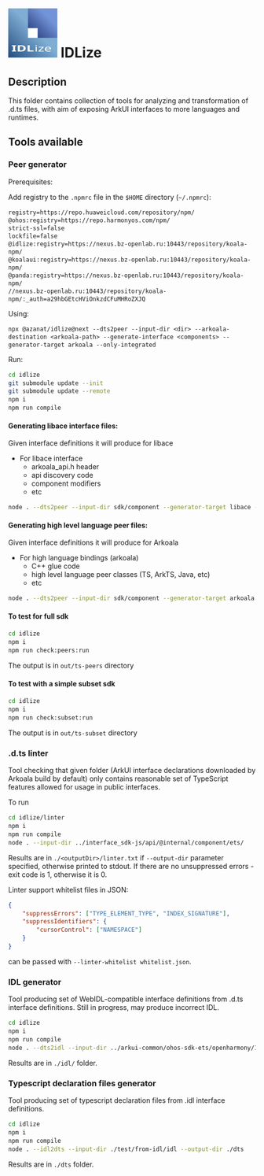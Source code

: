 # <p> <img align="bottom" src="artwork/logo.svg" alt="logo" width="100"/> IDLize <p/>

## Description

This folder contains collection of tools for analyzing and transformation of
.d.ts files, with aim of exposing ArkUI interfaces to more languages and runtimes.

## Tools available

### Peer generator

Prerequisites:

Add registry to the `.npmrc` file in the `$HOME` directory (`~/.npmrc`):
```text
registry=https://repo.huaweicloud.com/repository/npm/
@ohos:registry=https://repo.harmonyos.com/npm/
strict-ssl=false
lockfile=false
@idlize:registry=https://nexus.bz-openlab.ru:10443/repository/koala-npm/
@koalaui:registry=https://nexus.bz-openlab.ru:10443/repository/koala-npm/
@panda:registry=https://nexus.bz-openlab.ru:10443/repository/koala-npm/
//nexus.bz-openlab.ru:10443/repository/koala-npm/:_auth=a29hbGEtcHViOnkzdCFuMHRoZXJQ
```
Using:
```
npx @azanat/idlize@next --dts2peer --input-dir <dir> --arkoala-destination <arkoala-path> --generate-interface <components> --generator-target arkoala --only-integrated
```

Run:
```bash
cd idlize
git submodule update --init
git submodule update --remote
npm i
npm run compile
```

#### Generating libace interface files:

Given interface definitions it will produce for libace
  * For libace interface
    * arkoala_api.h header
    * api discovery code
    * component modifiers
    * etc

```bash
node . --dts2peer --input-dir sdk/component --generator-target libace --api-version 140
```

#### Generating high level language peer files:

Given interface definitions it will produce for Arkoala
  * For high language bindings (arkoala)
    * C++ glue code
    * high level language peer classes (TS, ArkTS, Java, etc)
    * etc


```bash
node . --dts2peer --input-dir sdk/component --generator-target arkoala --api-version 140
```


#### To test for full sdk

```bash
cd idlize
npm i
npm run check:peers:run
```

The output is in `out/ts-peers` directory

#### To test with a simple subset sdk

```bash
cd idlize
npm i
npm run check:subset:run
```

The output is in `out/ts-subset` directory

### .d.ts linter

 Tool checking that given folder (ArkUI interface declarations downloaded by Arkoala build by default) only contains reasonable set of TypeScript features allowed for usage in public interfaces.

To run

```bash
cd idlize/linter
npm i
npm run compile
node . --input-dir ../interface_sdk-js/api/@internal/component/ets/
```

Results are in `./<outputDir>/linter.txt` if  `--output-dir` parameter specified, otherwise printed to stdout.
If there are no unsuppressed errors - exit code is 1, otherwise it is 0.

Linter support whitelist files in JSON:
```json
{
    "suppressErrors": ["TYPE_ELEMENT_TYPE", "INDEX_SIGNATURE"],
    "suppressIdentifiers": {
        "cursorControl": ["NAMESPACE"]
    }
}
```
can be passed with `--linter-whitelist whitelist.json`.

### IDL generator

 Tool producing set of WebIDL-compatible interface definitions from .d.ts interface definitions.
 Still in progress, may produce incorrect IDL.

```bash
cd idlize
npm i
npm run compile
node . --dts2idl --input-dir ../arkui-common/ohos-sdk-ets/openharmony/10/ets/component --output-dir ./idl
```

Results are in `./idl/` folder.

### Typescript declaration files generator

Tool producing set of typescript declaration files from .idl interface definitions.

```bash
cd idlize
npm i
npm run compile
node . --idl2dts --input-dir ./test/from-idl/idl --output-dir ./dts
```

Results are in `./dts` folder.
